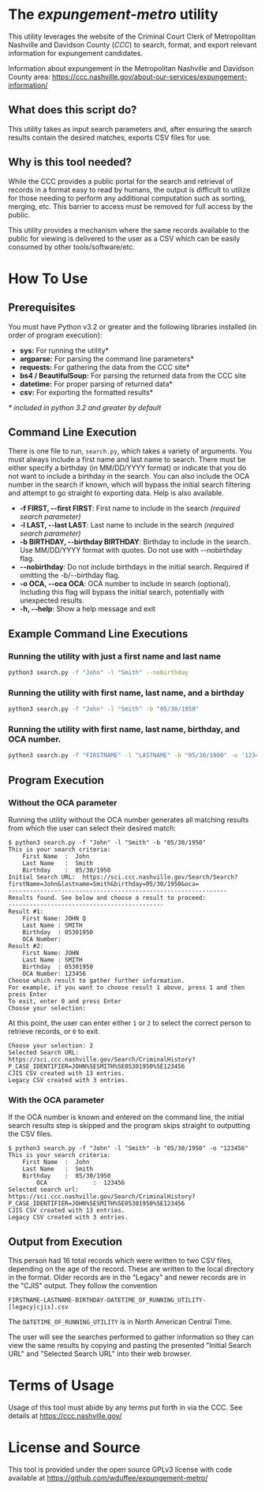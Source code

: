 # The *expungement-metro* utility

This utility leverages the website of the Criminal Court Clerk of Metropolitan Nashville and Davidson County (*CCC*) to search, format, and export relevant information for expungement candidates.

Information about expungement in the Metropolitan Nashville and Davidson County area: https://ccc.nashville.gov/about-our-services/expungement-information/

## What does this script do?

This utility takes as input search parameters and, after ensuring the search results contain the desired matches, exports CSV files for use.

## Why is this tool needed?

While the CCC provides a public portal for the search and retrieval of records in a format easy to read by humans, the output is difficult to utilize for those needing to perform any additional computation such as sorting, merging, etc. This barrier to access must be removed for full access by the public.

This utility provides a mechanism where the same records available to the public for viewing is delivered to the user as a CSV which can be easily consumed by other tools/software/etc.

# How To Use

## Prerequisites

You must have Python v3.2 or greater and the following libraries installed (in order of program execution):
- **sys:** For running the utility\*
- **argparse:** For parsing the command line parameters\*
- **requests:** For gathering the data from the CCC site\*
- **bs4 / BeautifulSoup:** For parsing the returned data from the CCC site
- **datetime:** For proper parsing of returned data\*
- **csv:** For exporting the formatted results\*

*\* included in python 3.2 and greater by default*


## Command Line Execution
There is one file to run, `search.py`, which takes a variety of arguments. You must always include a first name and last name to search. There must be either specify a birthday (in MM/DD/YYYY format) or indicate that you do not want to include a birthday in the search. You can also include the OCA number in the search if known, which will bypass the initial search filtering and attempt to go straight to exporting data. Help is also available. 

- **-f FIRST, --first FIRST**: First name to include in the search *(required search parameter)*
- **-l LAST, --last LAST**: Last name to include in the search *(required search parameter)*
- **-b BIRTHDAY, --birthday BIRTHDAY**: Birthday to include in the search. Use MM/DD/YYYY format with quotes. Do not use with --nobirthday flag.
- **--nobirthday**: Do not include birthdays in the initial search. Required if omitting the -b/--birthday flag.
- **-o OCA, --oca OCA**: OCA number to include in search (optional). Including this flag will bypass the initial search, potentially with unexpected results.
- **-h, --help**: Show a help message and exit

## Example Command Line Executions

### Running the utility  with just a first name and last name

```bash
python3 search.py -f "John" -l "Smith" --nobirthday
```

### Running the utility with first name, last name, and a birthday

```bash
python3 search.py -f "John" -l "Smith" -b "05/30/1950"
```

### Running the utility with first name, last name, birthday, and OCA number.

```bash
python3 search.py -f "FIRSTNAME" -l "LASTNAME" -b "05/30/1900" -o '123456'
```

## Program Execution

### Without the OCA parameter

Running the utility without the OCA number generates all matching results from which the user can select their desired match: 

```
$ python3 search.py -f "John" -l "Smith" -b "05/30/1950"
This is your search criteria:
	First Name	:  John
	Last Name 	:  Smith
	Birthday  	:  05/30/1950
Initial Search URL:  https://sci.ccc.nashville.gov/Search/Search?firstName=John&lastname=Smith&birthday=05/30/1950&oca=
--------------------------------------------------------------
Results found. See below and choose a result to proceed:
--------------------------------------------
Result #1:
	First Name: JOHN Q
	Last Name : SMITH
	Birthday  : 05301950
	OCA Number:
Result #2:
	First Name: JOHN
	Last Name : SMITH
	Birthday  : 05301950
	OCA Number: 123456
Choose which result to gather further information.
For example, if you want to choose result 1 above, press 1 and then press Enter
To exit, enter 0 and press Enter
Choose your selection:
```

At this point, the user can enter either `1` or `2` to select the correct person to retrieve records, or `0` to exit.

```
Choose your selection: 2
Selected Search URL: https://sci.ccc.nashville.gov/Search/CriminalHistory?P_CASE_IDENTIFIER=JOHN%5ESMITH%5E05301950%5E123456
CJIS CSV created with 13 entries.
Legacy CSV created with 3 entries.
```

### With the OCA parameter

If the OCA number is known and entered on the command line, the initial search results step is skipped and the program skips straight to outputting the CSV files.

```
$ python3 search.py -f "John" -l "Smith" -b "05/30/1950" -o "123456"
This is your search criteria:
	First Name	:  John
	Last Name 	:  Smith
	Birthday  	:  05/30/1950
        OCA             :  123456
Selected search url: https://sci.ccc.nashville.gov/Search/CriminalHistory?P_CASE_IDENTIFIER=JOHN%5ESMITH%5E05301950%5E123456
CJIS CSV created with 13 entries.
Legacy CSV created with 3 entries.
```

## Output from Execution

This person had 16 total records which were written to two CSV files, depending on the age of the record. These are written to the local directory in the format. Older records are in the "Legacy" and newer records are in the "CJIS" output. They follow the convention

```
FIRSTNAME-LASTNAME-BIRTHDAY-DATETIME_OF_RUNNING_UTILITY-[legacy|cjis].csv
```

The `DATETIME_OF_RUNNING_UTILITY` is in North American Central Time.

The user will see the searches performed to gather information so they can view the same results by copying and pasting the presented "Initial Search URL" and "Selected Search URL" into their web browser.


# Terms of Usage

Usage of this tool must abide by any terms put forth in via the CCC. See details at https://ccc.nashville.gov/

# License and Source

This tool is provided under the open source GPLv3 license with code available at https://github.com/wduffee/expungement-metro/

